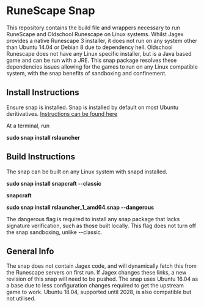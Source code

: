 # RuneScape Snap
This repository contains the build file and wrappers necessary to run RuneScape and Oldschool Runescape on Linux systems.
Whilst Jagex provides a native Runescape 3 installer, it does not run on any system other than Ubuntu 14.04 or Debian 8 due to dependency hell.
Oldschool Runescape does not have any Linux specific installer, but is a Java based game and can be run with a JRE.
This snap package resolves these dependencies issues allowing for the games to run on any Linux compatible system, with the snap benefits of sandboxing and confinement.

## Install Instructions
Ensure snap is installed. Snap is installed by default on most Ubuntu deritivatives. [Instructions can be found here](https://docs.snapcraft.io/installing-snapd/6735)

At a terminal, run

**sudo snap install rslauncher**

## Build Instructions
The snap can be built on any Linux system with snapd installed.

**sudo snap install snapcraft --classic**

**snapcraft**

**sudo snap install rslauncher_1_amd64.snap --dangerous**

The dangerous flag is required to install any snap package that lacks signature verification, such as those built locally. This flag does not turn off the snap sandboxing, unlike --classic.

## General Info

The snap does not contain Jagex code, and will dynamically fetch this from the Runescape servers on first run. If Jagex changes these links, a new revision of this snap will need to be pushed.
The snap uses Ubuntu 16.04 as a base due to less configuration changes required to get the upstream game to work. Ubuntu 18.04, supported until 2028, is also compatible but not utilised.
